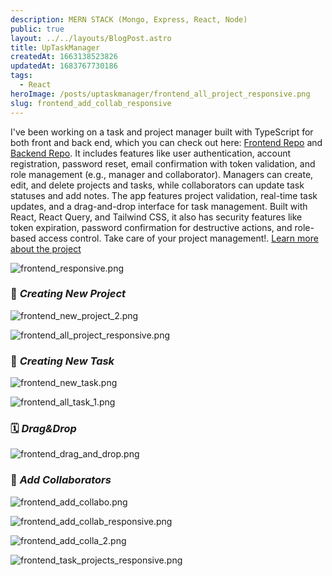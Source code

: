 ```yaml
---
description: MERN STACK (Mongo, Express, React, Node)
public: true
layout: ../../layouts/BlogPost.astro
title: UpTaskManager
createdAt: 1663138523826
updatedAt: 1683767730186
tags:
  - React
heroImage: /posts/uptaskmanager/frontend_all_project_responsive.png
slug: frontend_add_collab_responsive
---
```


I've been working on a task and project manager built with TypeScript for both front and back end, which you can check out here: [Frontend Repo](https://github.com/craftxdog/UptaskManagerFrontend) and [Backend Repo](https://github.com/craftxdog/UptaskManagerBackend). It includes features like user authentication, account registration, password reset, email confirmation with token validation, and role management (e.g., manager and collaborator). Managers can create, edit, and delete projects and tasks, while collaborators can update task statuses and add notes. The app features project validation, real-time task updates, and a drag-and-drop interface for task management. Built with React, React Query, and Tailwind CSS, it also has security features like token expiration, password confirmation for destructive actions, and role-based access control. Take care of your project management!. <a href="https://uptaskmanager.vercel.app"
class="inline-flex items-center gap-1 indent-1 text-orange-500" >
Learn more about the project</a>

![frontend_responsive.png](/posts/uptaskmanager/frontend_responsive.png)

### 🏯 **_Creating New Project_**

![frontend_new_project_2.png](/posts/uptaskmanager/frontend_new_project_2.png)

![frontend_all_project_responsive.png](/posts/uptaskmanager/frontend_all_project_responsive.png)

### 🔭 **_Creating New Task_**

![frontend_new_task.png](/posts/uptaskmanager/frontend_new_task.png)

![frontend_all_task_1.png](/posts/uptaskmanager/frontend_all_task_1.png)

### 🗓️ **_Drag&Drop_**

![frontend_drag_and_drop.png](/posts/uptaskmanager/frontend_drag_and_drop.png)

### 📗 **_Add Collaborators_**

![frontend_add_collabo.png](/posts/uptaskmanager/frontend_add_collabo.png)

![frontend_add_collab_responsive.png](/posts/uptaskmanager/frontend_add_collab_responsive.png)

![frontend_add_colla_2.png](/posts/uptaskmanager/frontend_add_colla_2.png)

![frontend_task_projects_responsive.png](/posts/uptaskmanager/frontend_task_projects_responsive.png)
